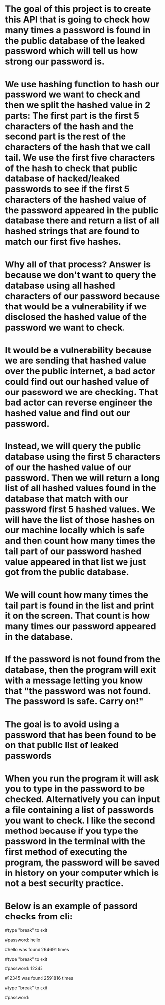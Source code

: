 # The goal of this project is to create this API that is going to check how many times a password is found in the public database of the leaked password which will tell us how strong our password is.

# We use hashing function to hash our password we want to check and then we split the hashed value in 2 parts: The first part is the first 5 characters of the hash and the second part is the rest of the characters of the hash that we call tail. We use the first five characters of the hash to check that public database of hacked/leaked passwords to see if the first 5 characters of the hashed value of the password appeared in the public database there and return a list of all hashed strings that are found to match our first five hashes.

# Why all of that process? Answer is because we don't want to query the database using all hashed characters of our password because that would be a vulnerability if we disclosed the hashed value of the password we want to check.

# It would be a vulnerability because we are sending that hashed value over the public internet, a bad actor could find out our hashed value of our password we are checking. That bad actor can reverse engineer the hashed value and find out our password.

# Instead, we will query the public database using the first 5 characters of our the hashed value of our password. Then we will return a long list of all hashed values found in the database that match with our password first 5 hashed values. We will have the list of those hashes on our machine locally which is safe and then count how many times the tail part of our password hashed value appeared in that list we just got from the public database.

# We will count how many times the tail part is found in the list and print it on the screen. That count is how many times our password appeared in the database.

# If the password is not found from the database, then the program will exit with a message letting you know that "the password was not found. The password is safe. Carry on!"

# The goal is to avoid using a password that has been found to be on that public list of leaked passwords


# When you run the program it will ask you to type in the password to be checked. Alternatively you can input a file containing a list of passwords you want to check. I like the second method because if you type the password in the terminal with the first method of executing the program, the password will be saved in history on your computer which is not a best security practice.

# Below is an example of passord checks from cli:


#type "break" to exit

#password: hello

#hello was found 264691 times

#type "break" to exit


#password: 12345

#12345 was found 2591816 times

#type "break" to exit

#password: 
